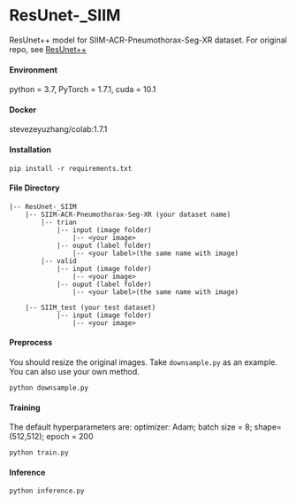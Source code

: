 # ResUnet-_SIIM
ResUnet++ model for SIIM-ACR-Pneumothorax-Seg-XR dataset. For original repo, see [ResUnet++](https://github.com/rishikksh20/ResUnet/)

#### Environment

python = 3.7, PyTorch = 1.7.1, cuda = 10.1

#### Docker

stevezeyuzhang/colab:1.7.1

#### Installation

```
pip install -r requirements.txt
```

#### File Directory
```
|-- ResUnet-_SIIM
    |-- SIIM-ACR-Pneumothorax-Seg-XR (your dataset name)
        |-- trian
            |-- input (image folder)
                |-- <your image>
            |-- ouput (label folder)
                |-- <your label>(the same name with image)
        |-- valid
            |-- input (image folder)
                |-- <your image>
            |-- ouput (label folder)
                |-- <your label>(the same name with image)

    |-- SIIM_test (your test dataset)
            |-- input (image folder)
                |-- <your image>
```
#### Preprocess
You should resize the original images. Take `downsample.py` as an example. You can also use your own method.
```
python downsample.py
```
#### Training
The default hyperparameters are: optimizer: Adam; batch size = 8; shape= (512,512); epoch = 200

```
python train.py
```
#### Inference

```
python inference.py
```
